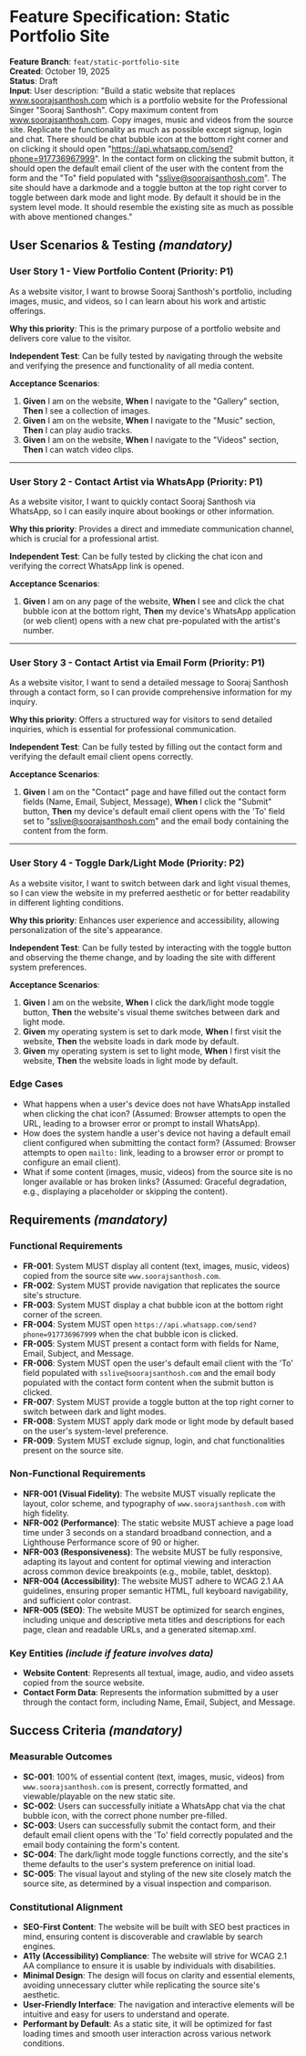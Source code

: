 # Feature Specification: Static Portfolio Site

**Feature Branch**: `feat/static-portfolio-site`  
**Created**: October 19, 2025  
**Status**: Draft  
**Input**: User description: "Build a static website that replaces www.soorajsanthosh.com which is a portfolio website for the Professional Singer "Sooraj Santhosh". Copy maximum content from www.soorajsanthosh.com. Copy images, music and videos from the source site. Replicate the functionality as much as possible except signup, login and chat. There should be chat bubble icon at the bottom right corner and on clicking it should open "https://api.whatsapp.com/send?phone=917736967999". In the contact form on clicking the submit button, it should open the default email client of the user with the content from the form and the "To" field populated with "sslive@soorajsanthosh.com". The site should have a darkmode and a toggle button at the top right corver to toggle between dark mode and light mode. By default it should be in the system level mode. It should resemble the existing site as much as possible with above mentioned changes."

## User Scenarios & Testing *(mandatory)*

### User Story 1 - View Portfolio Content (Priority: P1)

As a website visitor, I want to browse Sooraj Santhosh's portfolio, including images, music, and videos, so I can learn about his work and artistic offerings.

**Why this priority**: This is the primary purpose of a portfolio website and delivers core value to the visitor.

**Independent Test**: Can be fully tested by navigating through the website and verifying the presence and functionality of all media content.

**Acceptance Scenarios**:

1.  **Given** I am on the website, **When** I navigate to the "Gallery" section, **Then** I see a collection of images.
2.  **Given** I am on the website, **When** I navigate to the "Music" section, **Then** I can play audio tracks.
3.  **Given** I am on the website, **When** I navigate to the "Videos" section, **Then** I can watch video clips.

---

### User Story 2 - Contact Artist via WhatsApp (Priority: P1)

As a website visitor, I want to quickly contact Sooraj Santhosh via WhatsApp, so I can easily inquire about bookings or other information.

**Why this priority**: Provides a direct and immediate communication channel, which is crucial for a professional artist.

**Independent Test**: Can be fully tested by clicking the chat icon and verifying the correct WhatsApp link is opened.

**Acceptance Scenarios**:

1.  **Given** I am on any page of the website, **When** I see and click the chat bubble icon at the bottom right, **Then** my device's WhatsApp application (or web client) opens with a new chat pre-populated with the artist's number.

---

### User Story 3 - Contact Artist via Email Form (Priority: P1)

As a website visitor, I want to send a detailed message to Sooraj Santhosh through a contact form, so I can provide comprehensive information for my inquiry.

**Why this priority**: Offers a structured way for visitors to send detailed inquiries, which is essential for professional communication.

**Independent Test**: Can be fully tested by filling out the contact form and verifying the default email client opens correctly.

**Acceptance Scenarios**:

1.  **Given** I am on the "Contact" page and have filled out the contact form fields (Name, Email, Subject, Message), **When** I click the "Submit" button, **Then** my device's default email client opens with the 'To' field set to "sslive@soorajsanthosh.com" and the email body containing the content from the form.

---

### User Story 4 - Toggle Dark/Light Mode (Priority: P2)

As a website visitor, I want to switch between dark and light visual themes, so I can view the website in my preferred aesthetic or for better readability in different lighting conditions.

**Why this priority**: Enhances user experience and accessibility, allowing personalization of the site's appearance.

**Independent Test**: Can be fully tested by interacting with the toggle button and observing the theme change, and by loading the site with different system preferences.

**Acceptance Scenarios**:

1.  **Given** I am on the website, **When** I click the dark/light mode toggle button, **Then** the website's visual theme switches between dark and light mode.
2.  **Given** my operating system is set to dark mode, **When** I first visit the website, **Then** the website loads in dark mode by default.
3.  **Given** my operating system is set to light mode, **When** I first visit the website, **Then** the website loads in light mode by default.

### Edge Cases

-   What happens when a user's device does not have WhatsApp installed when clicking the chat icon? (Assumed: Browser attempts to open the URL, leading to a browser error or prompt to install WhatsApp).
-   How does the system handle a user's device not having a default email client configured when submitting the contact form? (Assumed: Browser attempts to open `mailto:` link, leading to a browser error or prompt to configure an email client).
-   What if some content (images, music, videos) from the source site is no longer available or has broken links? (Assumed: Graceful degradation, e.g., displaying a placeholder or skipping the content).

## Requirements *(mandatory)*

### Functional Requirements

-   **FR-001**: System MUST display all content (text, images, music, videos) copied from the source site `www.soorajsanthosh.com`.
-   **FR-002**: System MUST provide navigation that replicates the source site's structure.
-   **FR-003**: System MUST display a chat bubble icon at the bottom right corner of the screen.
-   **FR-004**: System MUST open `https://api.whatsapp.com/send?phone=917736967999` when the chat bubble icon is clicked.
-   **FR-005**: System MUST present a contact form with fields for Name, Email, Subject, and Message.
-   **FR-006**: System MUST open the user's default email client with the 'To' field populated with `sslive@soorajsanthosh.com` and the email body populated with the contact form content when the submit button is clicked.
-   **FR-007**: System MUST provide a toggle button at the top right corner to switch between dark and light modes.
-   **FR-008**: System MUST apply dark mode or light mode by default based on the user's system-level preference.
-   **FR-009**: System MUST exclude signup, login, and chat functionalities present on the source site.

### Non-Functional Requirements

-   **NFR-001 (Visual Fidelity)**: The website MUST visually replicate the layout, color scheme, and typography of `www.soorajsanthosh.com` with high fidelity.
-   **NFR-002 (Performance)**: The static website MUST achieve a page load time under 3 seconds on a standard broadband connection, and a Lighthouse Performance score of 90 or higher.
-   **NFR-003 (Responsiveness)**: The website MUST be fully responsive, adapting its layout and content for optimal viewing and interaction across common device breakpoints (e.g., mobile, tablet, desktop).
-   **NFR-004 (Accessibility)**: The website MUST adhere to WCAG 2.1 AA guidelines, ensuring proper semantic HTML, full keyboard navigability, and sufficient color contrast.
-   **NFR-005 (SEO)**: The website MUST be optimized for search engines, including unique and descriptive meta titles and descriptions for each page, clean and readable URLs, and a generated sitemap.xml.

### Key Entities *(include if feature involves data)*

-   **Website Content**: Represents all textual, image, audio, and video assets copied from the source website.
-   **Contact Form Data**: Represents the information submitted by a user through the contact form, including Name, Email, Subject, and Message.

## Success Criteria *(mandatory)*

### Measurable Outcomes

-   **SC-001**: 100% of essential content (text, images, music, videos) from `www.soorajsanthosh.com` is present, correctly formatted, and viewable/playable on the new static site.
-   **SC-002**: Users can successfully initiate a WhatsApp chat via the chat bubble icon, with the correct phone number pre-filled.
-   **SC-003**: Users can successfully submit the contact form, and their default email client opens with the 'To' field correctly populated and the email body containing the form's content.
-   **SC-004**: The dark/light mode toggle functions correctly, and the site's theme defaults to the user's system preference on initial load.
-   **SC-005**: The visual layout and styling of the new site closely match the source site, as determined by a visual inspection and comparison.

### Constitutional Alignment

-   **SEO-First Content**: The website will be built with SEO best practices in mind, ensuring content is discoverable and crawlable by search engines.
-   **A11y (Accessibility) Compliance**: The website will strive for WCAG 2.1 AA compliance to ensure it is usable by individuals with disabilities.
-   **Minimal Design**: The design will focus on clarity and essential elements, avoiding unnecessary clutter while replicating the source site's aesthetic.
-   **User-Friendly Interface**: The navigation and interactive elements will be intuitive and easy for users to understand and operate.
-   **Performant by Default**: As a static site, it will be optimized for fast loading times and smooth user interaction across various network conditions.